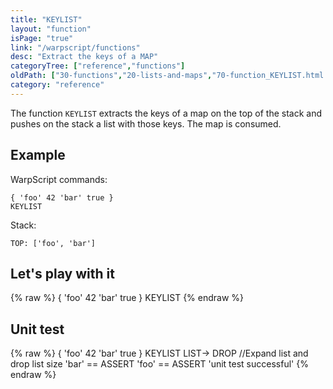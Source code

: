 ```yaml
---
title: "KEYLIST"
layout: "function"
isPage: "true"
link: "/warpscript/functions"
desc: "Extract the keys of a MAP"
categoryTree: ["reference","functions"]
oldPath: ["30-functions","20-lists-and-maps","70-function_KEYLIST.html.md"]
category: "reference"
---
```

 

The function `KEYLIST` extracts the keys of a map on the top of the stack and pushes on the stack a list with those keys.
The map is consumed.


## Example ##


WarpScript commands:

    { 'foo' 42 'bar' true }
    KEYLIST

Stack:

    TOP: ['foo', 'bar']


## Let's play with it ##

{% raw %}
<warp10-warpscript-widget backend="{{backend}}"  exec-endpoint="{{execEndpoint}}">{ 'foo' 42 'bar' true }
KEYLIST
</warp10-warpscript-widget>
{% endraw %}

## Unit test ##

{% raw %}
<warp10-warpscript-widget backend="{{backend}}"  exec-endpoint="{{execEndpoint}}">{ 'foo' 42 'bar' true }
KEYLIST
LIST-> DROP       //Expand list and drop list size
'bar' == ASSERT
'foo' == ASSERT
'unit test successful'
</warp10-warpscript-widget>
{% endraw %}
